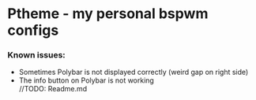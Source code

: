 # Ptheme - my personal bspwm configs
### Known issues: 
- Sometimes Polybar is not displayed correctly (weird gap on right side) <br>
- The info button on Polybar is not working <br>
//TODO: Readme.md
